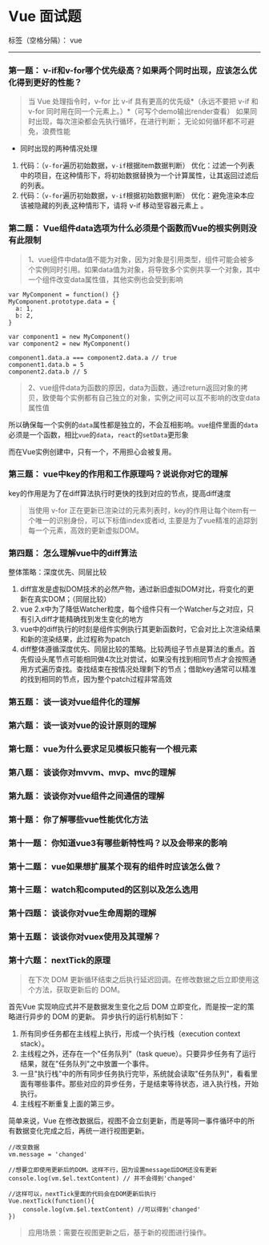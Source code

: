 # Vue 面试题

标签（空格分隔）： vue

---

### 第一题： v-if和v-for哪个优先级高？如果两个同时出现，应该怎么优化得到更好的性能？

> 当 Vue 处理指令时，v-for 比 v-if 具有更高的优先级*（永远不要把 v-if 和 v-for 同时用在同一个元素上。）*（可写个demo输出render查看）
> 如果同时出现，每次渲染都会先执行循环，在进行判断；
> 无论如何循环都不可避免，浪费性能

- 同时出现的两种情况处理
 1. 代码：（`v-for`遍历初始数据，`v-if`根据item数据判断）
    优化：过滤一个列表中的项目，在这种情形下，将初始数据替换为一个计算属性，让其返回过滤后的列表。 
 2. 代码：（`v-for`遍历初始数据，`v-if`根据初始数据判断）
    优化：避免渲染本应该被隐藏的列表,这种情形下，请将 v-if 移动至容器元素上 。


### 第二题： Vue组件data选项为什么必须是个函数而Vue的根实例则没有此限制

> 1、vue组件中data值不能为对象，因为对象是引用类型，组件可能会被多个实例同时引用。如果data值为对象，将导致多个实例共享一个对象，其中一个组件改变data属性值，其他实例也会受到影响

    var MyComponent = function() {}
    MyComponent.prototype.data = {
      a: 1,
      b: 2,
    }
    
    var component1 = new MyComponent()
    var component2 = new MyComponent()
    
    component1.data.a === component2.data.a // true
    component1.data.b = 5
    component2.data.b // 5
> 
>  2、vue组件data为函数的原因，data为函数，通过return返回对象的拷贝，致使每个实例都有自己独立的对象，实例之间可以互不影响的改变data属性值

所以确保每一个实例的`data`属性都是独立的，不会互相影响。`vue`组件里面的`data`必须是一个函数，相比`vue`的`data`，`react`的`setData`更形象

而在Vue实例创建中，只有一个，不用担心会被复用。


### 第三题： vue中key的作用和工作原理吗？说说你对它的理解

key的作用是为了在diff算法执行时更快的找到对应的节点，提高diff速度
> 当使用 v-for 正在更新已渲染过的元素列表时，key的作用让每个item有一个唯一的识别身份，可以下标值index或者id, 主要是为了vue精准的追踪到每一个元素，高效的更新虚拟DOM。


### 第四题： 怎么理解vue中的diff算法

整体策略：深度优先、同层比较

 1. diff宣发是虚拟DOM技术的必然产物，通过新旧虚拟DOM对比，将变化的更新在真实DOM；（同层比较）
 2. vue 2.x中为了降低Watcher粒度，每个组件只有一个Watcher与之对应，只有引入diff才能精确找到发生变化的地方
 3. vue中的diff执行的时刻是组件实例执行其更新函数时，它会对比上次渲染结果和新的渲染结果，此过程称为patch
 4. diff整体遵循深度优先、同层比较的策略。比较两组子节点是算法的重点。首先假设头尾节点可能相同做4次比对尝试，如果没有找到相同节点才会按照通用方式遍历查找。查找结束在按情况处理剩下的节点；借助key通常可以精准的找到相同的节点，因为整个patch过程非常高效

### 第五题： 谈一谈对vue组件化的理解
### 第六题： 谈一谈对vue的设计原则的理解
### 第七题： vue为什么要求足见模板只能有一个根元素
### 第八题： 谈谈你对mvvm、mvp、mvc的理解
### 第九题： 谈谈你对vue组件之间通信的理解
### 第十题： 你了解哪些vue性能优化方法
### 第十一题： 你知道vue3有哪些新特性吗？以及会带来的影响
### 第十二题： vue如果想扩展某个现有的组件时应该怎么做？
### 第十三题： watch和computed的区别以及怎么选用
### 第十四题： 谈谈你对vue生命周期的理解
### 第十五题： 谈谈你对vuex使用及其理解？
### 第十六题： nextTick的原理

> 在下次 DOM 更新循环结束之后执行延迟回调。在修改数据之后立即使用这个方法，获取更新后的 DOM。

首先Vue 实现响应式并不是数据发生变化之后 DOM 立即变化，而是按一定的策略进行异步的 DOM 的更新。
异步执行的运行机制如下： 

 1. 所有同步任务都在主线程上执行，形成一个执行栈（execution context stack）。 
 2. 主线程之外，还存在一个"任务队列"（task queue）。只要异步任务有了运行结果，就在"任务队列"之中放置一个事件。
 3. 一旦"执行栈"中的所有同步任务执行完毕，系统就会读取"任务队列"，看看里面有哪些事件。那些对应的异步任务，于是结束等待状态，进入执行栈，开始执行。
 4. 主线程不断重复上面的第三步。

简单来说，Vue 在修改数据后，视图不会立刻更新，而是等同一事件循环中的所有数据变化完成之后，再统一进行视图更新。

    //改变数据
    vm.message = 'changed'
    
    //想要立即使用更新后的DOM。这样不行，因为设置message后DOM还没有更新
    console.log(vm.$el.textContent) // 并不会得到'changed'
    
    //这样可以，nextTick里面的代码会在DOM更新后执行
    Vue.nextTick(function(){
        console.log(vm.$el.textContent) //可以得到'changed'
    })

> 应用场景：需要在视图更新之后，基于新的视图进行操作。

 
 






